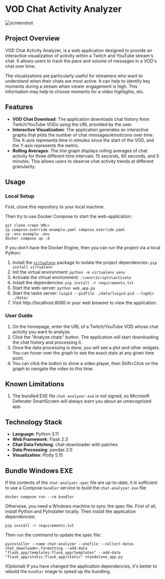 # VOD Chat Activity Analyzer

![screenshot](https://i.imgur.com/7ElycXy.png)

## Project Overview

VOD Chat Activity Analyzer, is a web application designed to provide an interactive visualization of activity within a Twitch and YouTube stream's chat. It allows users to track the pace and volume of messages in a VOD's chat over time. 

The visualizations are particularly useful for streamers who want to understand when their chats are most active. It can help to identify key moments during a stream when viewer engagement is high. This information may help to choose moments for a video highlights, etc.

## Features

- **VOD Chat Download**: The application downloads chat history from Twitch/YouTube VODs using the URL provided by the user.
- **Interactive Visualization**: The application generates an interactive graphs that plots the number of chat messages/emoticons over time. The X-axis represents time in minutes since the start of the VOD, and the Y-axis represents the metric. 
- **Rolling Averages**: The line graph displays rolling averages of chat activity for three different time intervals: 15 seconds, 60 seconds, and 5 minutes. This allows users to observe chat activity trends at different granularity.

## Usage

### Local Setup

First, clone this repository to your local machine.

Then try to use Docker Compose to start the web-application:

```shell
git clone <repo URL>
cp compose.override-example.yaml compose.override.yaml
cp .env.example .env
docker compose up -d
```

If you don't have the Docker Engine, then you can run the project via a local Python:

1. Install the [`virtualenv`](https://virtualenv.pypa.io/en/latest/user_guide.html) package to isolate the project dependencies: `pip install virtualenv`
2. Init the virtual environment: `python -m virtualenv venv`
3. Activate the virtual environment: `.\venv\Scripts\activate`
4. Install the dependencies: `pip install -r requirements.txt`
5. Start the web-server: `python web_app.py`
6. Start the tasks server: `luigid --pidfile ./data/luigid.pid --logdir ./data/`
7. Visit http://localhost:8080 in your web browser to view the application.

### User Guide

1. On the homepage, enter the URL of a Twitch/YouTube VOD whose chat activity you want to analyze.
2. Click the "Analyze chats" button. The application will start downloading the chat history and processing it.
3. Once the data processing is done, you will see a plot and other widgets. You can hover over the graph to see the exact stats at any given time point.
4. You can click the button to show a video player, then Shift+Click on the graph to navigate the video to this time.

## Known Limitations

1. The bundled EXE file `chat-analyzer.exe` is not signed, so Microsoft Defender SmartScreen will always warn you about an unrecognized app.

## Technology Stack

- **Language**: Python 3.11
- **Web Framework**: Flask 2.3
- **Chat Data Fetching**: chat-downloader with patches
- **Data Processing**: pandas 2.0
- **Visualization**: Plotly 5.15

## Bundle Windows EXE

If the contents of the `chat-analyzer.spec` file are up-to-date, it is sufficient to use a Compose `bundler` service to build the `chat-analyzer.exe` file:

    docker compose run --rm bundler

Otherwise, you need a Windows machine to sync the spec file.  First of all, install Python and PyInstaller locally.  Then install the application dependencies:

    pip install -r requirements.txt

Then run the command to update the spec file:

    pyinstaller --name chat-analyzer --onefile --collect-datas chat_downloader.formatting --add-data "flask_app/templates:flask_app/templates" --add-data "flask_app/static:flask_app/static" standalone_app.py

(Optional) If you have changed the application dependencies, it's better to rebuild the `bundler` image to speed up the bundling.

